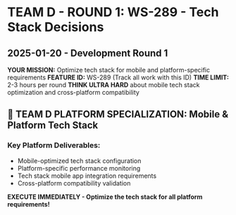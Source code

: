 # TEAM D - ROUND 1: WS-289 - Tech Stack Decisions  
## 2025-01-20 - Development Round 1

**YOUR MISSION:** Optimize tech stack for mobile and platform-specific requirements
**FEATURE ID:** WS-289 (Track all work with this ID)
**TIME LIMIT:** 2-3 hours per round
**THINK ULTRA HARD** about mobile tech stack optimization and cross-platform compatibility

## 🎯 TEAM D PLATFORM SPECIALIZATION: Mobile & Platform Tech Stack

### Key Platform Deliverables:
- Mobile-optimized tech stack configuration
- Platform-specific performance monitoring
- Tech stack mobile app integration requirements
- Cross-platform compatibility validation

**EXECUTE IMMEDIATELY - Optimize the tech stack for all platform requirements!**  
